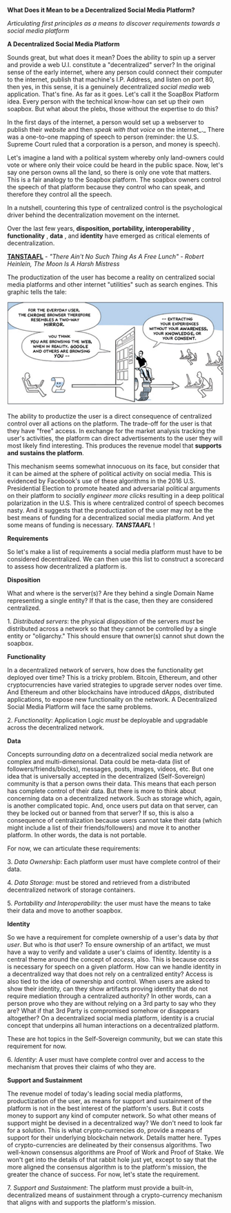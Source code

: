 **What Does it Mean to be a Decentralized Social Media Platform?**

_Articulating first principles as a means to discover requirements towards a social media platform_

**A Decentralized Social Media Platform**

Sounds great, but what does it mean? Does the ability to spin up a server and provide a web U.I. constitute a &quot;decentralized&quot; server? In the original sense of the early internet, where any person could connect their computer to the internet, publish that machine&#39;s I.P. Address, and listen on port 80, then yes, in this sense, it is a genuinely decentralized _social media_ web application. That&#39;s fine. As far as it goes. Let&#39;s call it the SoapBox Platform idea. Every person with the technical know-how can set up their own soapbox. But what about the plebs, those without the expertise to do this?

In the first days of the internet, a person would set up a webserver to publish their _website_ and then _speak with that voice_ on the internet_._ There was a one-to-one mapping of speech to person (reminder: the U.S. Supreme Court ruled that a corporation is a person, and money is speech).

Let's imagine a land with a political system whereby only land-owners could vote or where only their voice could be heard in the public space. Now, let's say one person owns all the land, so there is only one vote that matters. This is a fair analogy to the Soapbox platform. The soapbox owners control the speech of that platform because they control who can speak, and therefore they control all the speech. 

In a nutshell, countering this type of centralized control is the psychological driver behind the decentralization movement on the internet.

Over the last few years, **disposition, portability, interoperability** , **functionality** , **data** , and **identity** have emerged as critical elements of decentralization.

**<a href="https://en.wikipedia.org/wiki/There_ain%27t_no_such_thing_as_a_free_lunch" title="There Ain't No Such Thing As A Free Lunch">TANSTAAFL</a>** - _"There Ain't No Such Thing As A Free Lunch" - Robert Heinlein, The Moon Is A Harsh Mistress_

The productization of the user has become a reality on centralized social media platforms and other internet &quot;utilities&quot; such as search engines. This graphic tells the tale:

![](users-as-product.jpg)

The ability to productize the user is a direct consequence of centralized control over all actions on the platform. The trade-off for the user is that they have &quot;free&quot; access. In exchange for the market analysis tracking the user&#39;s activities, the platform can direct advertisements to the user they will most likely find interesting. This produces the revenue model that **supports and sustains the platform**.

This mechanism seems somewhat innocuous on its face, but consider that it can be aimed at the sphere of political activity on social media. This is evidenced by Facebook&#39;s use of these algorithms in the 2016 U.S. Presidential Election to promote heated and adversarial political arguments on their platform to _socially engineer more clicks_ resulting in a deep political polarization in the U.S. This is where centralized control of speech becomes nasty. And it suggests that the productization of the user may not be the best means of funding for a decentralized social media platform. And yet some means of funding is necessary. **_TANSTAAFL_** !

**Requirements**

So let&#39;s make a list of requirements a social media platform must have to be considered decentralized. We can then use this list to construct a scorecard to assess how decentralized a platform is.

**Disposition**

What and where is the server(s)? Are they behind a single Domain Name representing a single entity? If that is the case, then they are considered centralized.

1\. _Distributed servers_: the physical _disposition_ of the servers _must_ be distributed across a network so that they cannot be controlled by a single entity or &quot;oligarchy.&quot; This should ensure that owner(s) cannot shut down the soapbox.

**Functionality**

In a decentralized network of servers, how does the functionality get deployed over time? This is a tricky problem. Bitcoin, Ethereum, and other cryptocurrencies have varied strategies to upgrade server nodes over time. And Ethereum and other blockchains have introduced dApps, distributed applications, to expose new functionality on the network. A Decentralized Social Media Platform will face the same problems.

2\. _Functionality_: Application Logic _must_ be deployable and upgradable across the decentralized network.

**Data**

Concepts surrounding _data_ on a decentralized social media network are complex and multi-dimensional. Data could be meta-data (list of followers/friends/blocks), messages, posts, images, videos, etc. But one idea that is universally accepted in the decentralized (Self-Sovereign) community is that a person owns their data. This means that each person has complete control of their data. But there is more to think about concerning data on a decentralized network. Such as storage which, again, is another complicated topic. And, once users put data on that server, can they be locked out or banned from that server? If so, this is also a consequence of centralization because users cannot take their data (which might include a list of their friends/followers) and move it to another platform. In other words, the data is not portable.

For now, we can articulate these requirements:

3\. _Data Ownership_: Each platform user must have complete control of their data.

4\. _Data Storage_: must be stored and retrieved from a distributed decentralized network of storage containers.

5\. _Portability and Interoperability_: the user must have the means to take their data and move to another soapbox.

**Identity**

So we have a requirement for complete ownership of a user&#39;s data by _that user_. But who is _that_ user? To ensure ownership of an artifact, we must have a way to verify and validate a user&#39;s claims of identity. Identity is a central theme around the concept of _access_, also. This is because _access_ is necessary for speech on a given platform. How can we handle identity in a decentralized way that does not rely on a centralized entity? Access is also tied to the idea of ownership and control. When users are asked to show their identity, can they show artifacts proving identity that do not require mediation through a centralized authority? In other words, can a person prove who they are without relying on a 3rd party to say who they are? What if that 3rd Party is compromised somehow or disappears altogether? On a decentralized social media platform, identity is a crucial concept that underpins all human interactions on a decentralized platform.

These are hot topics in the Self-Sovereign community, but we can state this requirement for now.

6\. _Identity_: A user must have complete control over and access to the mechanism that proves their claims of who they are.

**Support and Sustainment**

The revenue model of today&#39;s leading social media platforms, productization of the user, as means for support and sustainment of the platform is not in the best interest of the platform&#39;s users. But it costs money to support any kind of computer network. So what other means of support might be devised in a decentralized way? We don&#39;t need to look far for a solution. This is what crypto-currencies do, provide a means of support for their underlying blockchain network. Details matter here. Types of crypto-currencies are delineated by their consensus algorithms. Two well-known consensus algorithms are Proof of Work and Proof of Stake. We won&#39;t get into the details of that rabbit hole just yet, except to say that the more aligned the consensus algorithm is to the platform&#39;s mission, the greater the chance of success. For now, let&#39;s state the requirement.

7\. _Support and Sustainment_: The platform must provide a built-in, decentralized means of sustainment through a crypto-currency mechanism that aligns with and supports the platform&#39;s mission.
